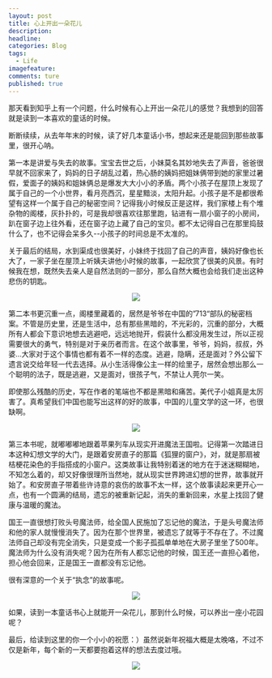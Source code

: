 ```yaml
---
layout: post  
title: 心上开出一朵花儿  
description:     
headline: 
categories: Blog  
tags: 
  - Life  
imagefeature:  
comments: ture  
published: true  
---
```


那天看到知乎上有一个问题，什么时候有心上开出一朵花儿的感觉？我想到的回答就是读到一本喜欢的童话的时候。

断断续续，从去年年末的时候，读了好几本童话小书，想起来还是能回到那些故事里，很开心呐。

第一本是讲爱与失去的故事。宝宝去世之后，小妹莫名其妙地失去了声音，爸爸很早就不回家来了，妈妈的日子胡乱过着，热心肠的姨妈把姐妹俩带到她的家里过暑假，爱面子的姨妈和姐妹俩总是爆发大大小小的矛盾。两个小孩子在屋顶上发现了属于自己的一个小世界，看月亮西沉，星星黯淡，太阳升起。小孩子是不是都很希望有这样一个属于自己的秘密空间？记得我小时候反正是这样，我们家楼上有个堆杂物的阁楼，灰扑扑的，可是我却很喜欢往那里跑，钻进有一扇小窗子的小房间，趴在窗子边上往外看，还在窗子边上藏了自己的宝贝。都不太记得自己在那里捣鼓什么了，也不记得会呆多久--小孩子的时间总是不太准的。

关于最后的结局，水到渠成也很美好，小妹终于找回了自己的声音，姨妈好像也长大了，一家子坐在屋顶上听姨夫讲他小时候的故事，一起欣赏了很美的风景。有时候我在想，既然失去亲人是自然法则的一部分，那么自然大概也会给我们走出这种悲伤的钥匙。


<center>
<img src="http://i1045.photobucket.com/albums/b457/Leah_li/Blog/Screen%20Shot%202016-01-05%20at%205.00.23%20PM_zps7tuxsulj.png">
</center>

第二本书更沉重一点，阁楼里藏着的，居然是爷爷在中国的”713“部队的秘密档案。不管是历史里，还是生活中，总有那些黑暗的，不光彩的，沉重的部分，大概所有人都会下意识地想去逃避吧，远远地抛开，假装什么都没用发生过，所以正视需要很大的勇气，特别是对于亲历者而言。在这个故事里，爷爷，妈妈，叔叔，外婆...大家对于这个事情也都有着不一样的态度。逃避，隐瞒，还是面对？外公留下遗言说交给年轻一代去选择。从小生活得像公主一样的绘里子，居然会想出那么一个聪明的法子，既是逃避，又是面对，很孩子气，不禁让人莞尔一笑。

即使那么残酷的历史，写在作者的笔端也不都是黑暗和痛苦。美代子小姐真是太厉害了。真希望我们中国也能写出这样的好的故事，中国的儿童文学的这一环，也很缺啊。

<center>
<img src="http://i1045.photobucket.com/albums/b457/Leah_li/Screen%20Shot%202016-01-05%20at%207.33.54%20PM_zpskshehoak.png">
</center>

第三本书呢，就嘟嘟嘟地跟着苹果列车从现实开进魔法王国啦。记得第一次踏进日本这种幻想文学的大门，是跟着安房直子的那篇《狐狸的窗户》，对，就是那扇被桔梗花染色的手指搭成的小窗户。这类故事让我特别着迷的地方在于迷迷糊糊地，不知怎么着的，却又好像很理所当然地，就从现实世界跨进幻想的世界，故事就开始了。和安房直子带着些许诗意的哀伤的故事不太一样，这个故事读起来更开心一点，也有一个圆满的结局，遗忘的被重新记起，消失的重新回来，水星上找回了健康与温暖的魔法。

国王一直很想打败头号魔法师，给全国人民施加了忘记他的魔法，于是头号魔法师和他的家人就慢慢消失了。因为在那个世界里，被遗忘了就等于不存在了。不过魔法师自己却没有完全消失，只是变成一个影子孤孤单单地在大房子里坐了500年。魔法师为什么没有消失呢？因为在所有人都忘记他的时候，国王还一直担心着他，担心他会回来，正是国王一直都没有忘记他。

很有深意的一个关于“执念”的故事呢。

<center>
<img src="http://i1045.photobucket.com/albums/b457/Leah_li/Blog/Screen%20Shot%202016-01-05%20at%207.59.45%20PM_zpsznyhv6p0.png">
</center>

如果，读到一本童话书心上就能开一朵花儿，那到什么时候，可以养出一座小花园呢？

最后，给读到这里的你一个小小的祝愿：）虽然说新年祝福大概是太晚咯，不过不仅是新年，每个新的一天都要抱着这样的想法去度过哦。

<center>
<img src="http://i1045.photobucket.com/albums/b457/Leah_li/Screen%20Shot%202016-01-02%20at%205.00.09%20PM_zpsi6fytiik.png">
<center>

